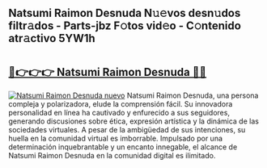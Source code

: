 ## Natsumi Raimon Desnuda N𝚞𝚎vos desn𝚞dos filtr𝚊dos - Parts-jbz F𝚘tos vid𝚎o - C𝚘ntenido atr𝚊ctivo 5YW1h

# <h2><a href="http://mb9wrjw.tromn.icu/?c=Natsumi+Raimon+Desnuda">🔗👉👉👉 Natsumi Raimon Desnuda 🔗🔗</a></h2>

[![Natsumi Raimon Desnuda nuevo](https://i.imgur.com/pEAQMta.gif)](http://mb9wrjw.tromn.icu/?c=Natsumi+Raimon+Desnuda)
Natsumi Raimon Desnuda, una persona compleja y polarizadora, elude la comprensión fácil. Su innovadora personalidad en línea ha cautivado y enfurecido a sus seguidores, generando discusiones sobre ética, expresión artística y la dinámica de las sociedades virtuales. A pesar de la ambigüedad de sus intenciones, su huella en la comunidad virtual es imborrable. Impulsado por una determinación inquebrantable y un encanto innegable, el alcance de Natsumi Raimon Desnuda en la comunidad digital es ilimitado.

